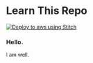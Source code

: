 # Learn This Repo


<a href="https://deploy.stitch.tech/langfuse/langfuse"><img src="https://img.shields.io/badge/deploy_with-Stitch-%23E369F7?logo=amazonaws&color=%23E369F7" alt="Deploy to aws using Stitch"></a>




### Hello. 

I am well. 
